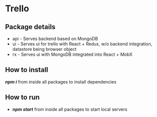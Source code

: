 # Trello 

## Package details
* api - Serves backend based on MongoDB
* ui - Serves ui for trello with React + Redux, w/o backend integration, datastore being browser object
* rx - Serves ui with MongoDB integrated into React + MobX

 
## How to install 
___npm i___ from inside all packages to install dependencies 
 
## How to run 
* ___npm start___ from inside all packages to start local servers  


